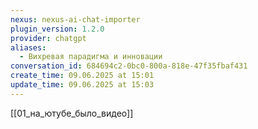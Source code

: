 ```yaml
---
nexus: nexus-ai-chat-importer
plugin_version: 1.2.0
provider: chatgpt
aliases:
  - Вихревая парадигма и инновации
conversation_id: 684694c2-0bc0-800a-818e-47f35fbaf431
create_time: 09.06.2025 at 15:01
update_time: 09.06.2025 at 15:03
---
```

[[01_на_ютубе_было_видео]]